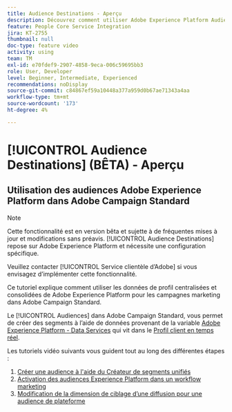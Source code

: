 ```yaml
---
title: Audience Destinations - Aperçu
description: Découvrez comment utiliser Adobe Experience Platform Audiences dans Adobe Campaign Standard
feature: People Core Service Integration
jira: KT-2755
thumbnail: null
doc-type: feature video
activity: using
team: TM
exl-id: e70fdef9-2907-4858-9eca-006c59695bb3
role: User, Developer
level: Beginner, Intermediate, Experienced
recommendations: noDisplay
source-git-commit: c84867ef59a10448a377a959d0b67ae71343a4aa
workflow-type: tm+mt
source-wordcount: '173'
ht-degree: 4%

---
```


# [!UICONTROL Audience Destinations] (BÊTA) - Aperçu

## Utilisation des audiences Adobe Experience Platform dans Adobe Campaign Standard

>[!NOTE]
>
>Cette fonctionnalité est en version bêta et sujette à de fréquentes mises à jour et modifications sans préavis. [!UICONTROL Audience Destinations] repose sur Adobe Experience Platform et nécessite une configuration spécifique.
>
>Veuillez contacter [!UICONTROL Service clientèle d’Adobe] si vous envisagez d’implémenter cette fonctionnalité.
>

Ce tutoriel explique comment utiliser les données de profil centralisées et consolidées de Adobe Experience Platform pour les campagnes marketing dans Adobe Campaign Standard.

Le [!UICONTROL Audiences] dans Adobe Campaign Standard, vous permet de créer des segments à l’aide de données provenant de la variable [Adobe Experience Platform - Data Services](https://www.adobe.io/apis/experienceplatform/home/services.html) qui vit dans le [Profil client en temps réel](https://experienceleague.adobe.com/docs/platform-learn/tutorials/profiles/understanding-the-real-time-customer-profile.html?lang=en).

Les tutoriels vidéo suivants vous guident tout au long des différentes étapes :

1. [Créer une audience à l&#39;aide du Créateur de segments unifiés](/help/profiles-and-audiences/audience-destinations/creating-audiences-using-segment-builder.md)
2. [Activation des audiences Experience Platform dans un workflow marketing](/help/profiles-and-audiences/audience-destinations/activating-aep-audiences.md)
3. [Modification de la dimension de ciblage d’une diffusion pour une audience de plateforme](/help/profiles-and-audiences/audience-destinations/changing-targeting-dimension.md)
